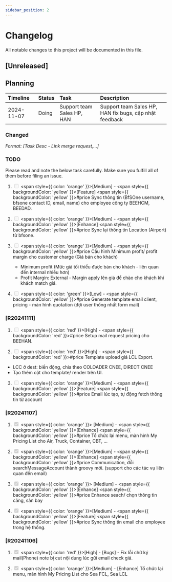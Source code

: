 ```yaml
---
sidebar_position: 2
---
```


# Changelog

All notable changes to this project will be documented in this file.

## [Unreleased]

## Planning
| Timeline      | Status  | Task                                                | Description                                              |
|:--------------|:--------|:----------------------------------------------------|:---------------------------------------------------------|
| 2024-11-07    | Doing   | Support team Sales HP, HAN                          | Support team Sales HP, HAN fix bugs, cập nhật feedback       |

### Changed

_Format: [Task Desc - Link merge request,...]_

### TODO
Please read and note the below task carefully.
Make sure you fulfill all of them before filing an issue.

1. <input type="checkbox" disabled /> <span style={{ color: 'orange' }}>[Medium]</span> - <span style={{ backgroundColor: 'yellow' }}>[Feature]</span> <span style={{ backgroundColor: 'yellow' }}>#price</span> Sync thông tin (BfSOne username, bfsone contact ID, email, name) cho employee công ty BEEHCM, BEEDAD.

2. <input type="checkbox" disabled /> <span style={{ color: 'orange' }}>[Medium]</span> - <span style={{ backgroundColor: 'yellow' }}>[Enhance]</span> <span style={{ backgroundColor: 'yellow' }}>#price</span> Sync lại thông tin Location (Airport) từ bfsone.

3. <input type="checkbox" disabled /> <span style={{ color: 'orange' }}>[Medium]</span> - <span style={{ backgroundColor: 'yellow' }}>#price</span> Cấu hình Minimum profit/ profit margin cho customer charge (Giá bán cho khách)
   - Minimum profit (Mức giá tối thiểu được bán cho khách - liên quan đến internal nhiều hơn)
   - Profit Margin: External - Margin apply lên giá để chào cho khách khi khách match giá.

4. <input type="checkbox" disabled /> <span style={{ color: 'green' }}>[Low]</span> - <span style={{ backgroundColor: 'yellow' }}>#price</span> Generate template email client, pricing - màn hình quotation (đợi user thống nhất form mail)

### [R20241111]

1. <input type="checkbox" disabled /> <span style={{ color: 'red' }}>[High]</span> - <span style={{ backgroundColor: 'red' }}>#price</span> Setup mail request pricing cho BEEHAN.

2. <input type="checkbox" disabled /> <span style={{ color: 'red' }}>[High]</span> - <span style={{ backgroundColor: 'red' }}>#price</span> Template upload giá LCL Export.
- LCC ở dest: biến động, chia theo COLOADER CNEE, DIRECT CNEE
- Tạo thêm cột cho template/ render trên UI.

3. <input type="checkbox" disabled /> <span style={{ color: 'orange' }}>[Medium]</span> - <span style={{ backgroundColor: 'yellow' }}>[Feature]</span> <span style={{ backgroundColor: 'yellow' }}>#price</span> Email lúc tạo, tự động fetch thông tin từ account


### [R20241107]

1. <input type="checkbox" disabled checked/> <span style={{ color: 'orange' }}> [Medium]</span> - <span style={{ backgroundColor: 'yellow' }}>[Enhance]</span> <span style={{ backgroundColor: 'yellow' }}>#price</span> Tổ chức lại menu, màn hình My Pricing List cho Air, Truck, Container, CBT, ...

2. <input type="checkbox" disabled checked /> <span style={{ color: 'orange' }}>[Medium]</span> - <span style={{ backgroundColor: 'yellow' }}>[Enhance]</span> <span style={{ backgroundColor: 'yellow' }}>#price</span> Communication, đổi searchMessageAccount thành groovy mới. (support cho các tác vụ liên quan đến email)

3. <input type="checkbox" disabled checked /> <span style={{ color: 'orange' }}> [Medium]</span> - <span style={{ backgroundColor: 'yellow' }}>[Enhance]</span> <span style={{ backgroundColor: 'yellow' }}>#price</span> Enhance seach/ chọn thông tin cảng, sân bay

4. <input type="checkbox" disabled checked/> <span style={{ color: 'orange' }}>[Medium]</span> - <span style={{ backgroundColor: 'yellow' }}>[Feature]</span> <span style={{ backgroundColor: 'yellow' }}>#price</span> Sync thông tin email cho employee trong hệ thống.


### [R20241106]

1. <input type="checkbox" disabled checked /> <span style={{ color: 'red' }}>[High]</span> - [Bugs] - Fix lỗi chữ ký mail(Phone) note bị cut nội dung lúc gửi email check giá.

2. <input type="checkbox" disabled checked /> <span style={{ color: 'orange' }}>[Medium]</span> - [Enhance] Tổ chức lại menu, màn hình My Pricing List cho Sea FCL, Sea LCL